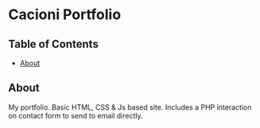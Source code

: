 # Cacioni Portfolio

## Table of Contents

- [About](#about)

## About <a name = "about"></a>

My portfolio. Basic HTML, CSS & Js based site. Includes a PHP interaction on contact form to send to email directly.